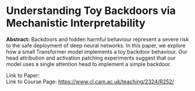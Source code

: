 # Understanding Toy Backdoors via Mechanistic Interpretability
**Abstract:** Backdoors and hidden harmful behaviour represent a severe risk to the safe deployment of deep neural networks. In this paper, we explore how a small Transformer model implements a toy backdoor behaviour. Our head attribution and activation patching experiments suggest that our model uses a single attention head to implement a simple backdoor.

Link to Paper: <br>
Link to Course Page: https://www.cl.cam.ac.uk/teaching/2324/R252/ <br>
